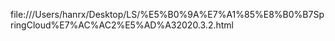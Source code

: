 
file:///Users/hanrx/Desktop/LS/%E5%B0%9A%E7%A1%85%E8%B0%B7SpringCloud%E7%AC%AC2%E5%AD%A32020.3.2.html

















